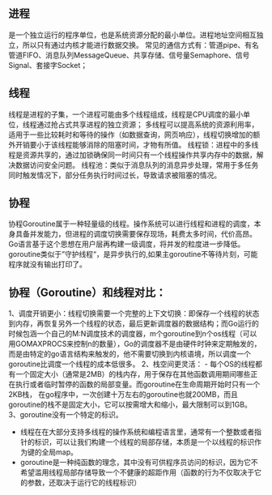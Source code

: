 ## 进程
是一个独立运行的程序单位，也是系统资源分配的最小单位。进程地址空间相互独立，所以只有通过内核才能进行数据交换。
常见的通信方式有：管道pipe、有名管道FIFO、消息队列MessageQueue、共享存储、信号量Semaphore、信号Signal、套接字Socket；

## 线程
线程是进程的子集，一个进程可能由多个线程组成，线程是CPU调度的最小单位，线程通过抢占式共享进程的独立资源；
多线程可以提高系统的资源利用率，适用于一些比较耗时和等待的操作（如数据查询，网页响应），线程切换增加的额外开销要小于该线程能够消除的阻塞时间，才物有所值。
线程锁：进程中的多线程是资源共享的，通过加锁确保同一时间只有一个线程操作共享内存中的数据，解决数据访问安全问题。
线程池：类似于消息队列的消息异步处理，常用于多任务同时触发情况下，部分任务执行时间过长，导致请求被阻塞的情况。

## 协程
协程Goroutine属于一种轻量级的线程。操作系统可以进行线程和进程的调度，本身具备并发能力，但进程的调度切换需要保存现场，耗费太多时间，代价高昂。Go语言基于这个思想在用户层再构建一级调度，将并发的粒度进一步降低。goroutine类似于”守护线程“，是异步执行的,如果主goroutine不等待片刻，可能程序就没有输出打印了。


## 协程（Goroutine）和线程对比：
1、调度开销更小：线程切换需要一个完整的上下文切换：即保存一个线程的状态到内存，再恢复另外一个线程的状态，最后更新调度器的数据结构；而Go运行的时候包涵一个自己的M:N调度技术的调度器，m个goroutine到n个os线程（可以用GOMAXPROCS来控制n的数量），Go的调度器不是由硬件时钟来定期触发的，而是由特定的go语言结构来触发的，他不需要切换到内核语境，所以调度一个goroutine比调度一个线程的成本低很多。
2、栈空间更灵活： - 每个OS的线程都有一个固定大小（通常是2MB）的栈内存，用于保存在其他函数调用期间哪些正在执行或者临时暂停的函数的局部变量。而goroutine在生命周期开始时只有一个2KB栈， 在go程序中，一次创建十万左右的goroutine也就200MB，而且goroutine的栈不是固定大小，它可以按需增大和缩小，最大限制可以到1GB。
3、goroutine没有一个特定的标识。
- 线程在在大部分支持多线程的操作系统和编程语言里，通常有一个整数或者指针的标识，可以让我们构建一个线程的局部存储，本质是一个以线程的标识作为键的全局map。
- goroutine是一种纯函数的理念，其中没有可供程序员访问的标识，因为它不希望滥用线程局部存储导致一个不健康的超距作用（函数的行为不仅取决于它的参数，还取决于运行它的线程标识）
